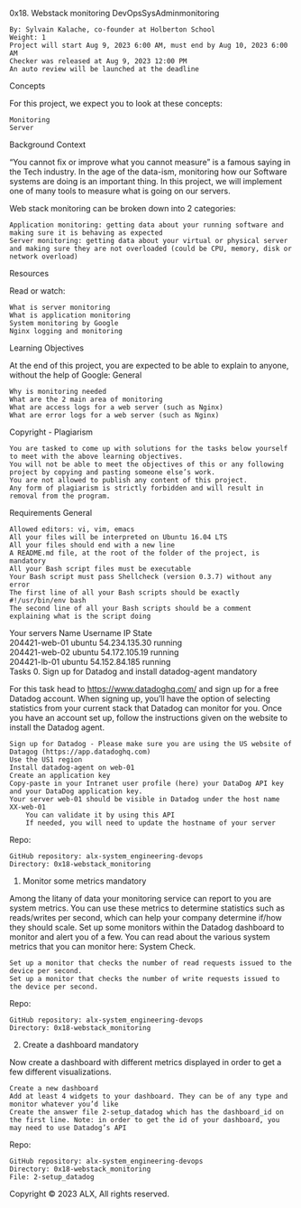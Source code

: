 0x18. Webstack monitoring
DevOpsSysAdminmonitoring

    By: Sylvain Kalache, co-founder at Holberton School
    Weight: 1
    Project will start Aug 9, 2023 6:00 AM, must end by Aug 10, 2023 6:00 AM
    Checker was released at Aug 9, 2023 12:00 PM
    An auto review will be launched at the deadline

Concepts

For this project, we expect you to look at these concepts:

    Monitoring
    Server

Background Context

“You cannot fix or improve what you cannot measure” is a famous saying in the Tech industry. In the age of the data-ism, monitoring how our Software systems are doing is an important thing. In this project, we will implement one of many tools to measure what is going on our servers.

Web stack monitoring can be broken down into 2 categories:

    Application monitoring: getting data about your running software and making sure it is behaving as expected
    Server monitoring: getting data about your virtual or physical server and making sure they are not overloaded (could be CPU, memory, disk or network overload)

Resources

Read or watch:

    What is server monitoring
    What is application monitoring
    System monitoring by Google
    Nginx logging and monitoring

Learning Objectives

At the end of this project, you are expected to be able to explain to anyone, without the help of Google:
General

    Why is monitoring needed
    What are the 2 main area of monitoring
    What are access logs for a web server (such as Nginx)
    What are error logs for a web server (such as Nginx)

Copyright - Plagiarism

    You are tasked to come up with solutions for the tasks below yourself to meet with the above learning objectives.
    You will not be able to meet the objectives of this or any following project by copying and pasting someone else’s work.
    You are not allowed to publish any content of this project.
    Any form of plagiarism is strictly forbidden and will result in removal from the program.

Requirements
General

    Allowed editors: vi, vim, emacs
    All your files will be interpreted on Ubuntu 16.04 LTS
    All your files should end with a new line
    A README.md file, at the root of the folder of the project, is mandatory
    All your Bash script files must be executable
    Your Bash script must pass Shellcheck (version 0.3.7) without any error
    The first line of all your Bash scripts should be exactly #!/usr/bin/env bash
    The second line of all your Bash scripts should be a comment explaining what is the script doing

Your servers
Name 	Username 	IP 	State 	
204421-web-01 	ubuntu 	54.234.135.30 	running 	
204421-web-02 	ubuntu 	54.172.105.19 	running 	
204421-lb-01 	ubuntu 	54.152.84.185 	running 	
Tasks
0. Sign up for Datadog and install datadog-agent
mandatory

For this task head to https://www.datadoghq.com/ and sign up for a free Datadog account. When signing up, you’ll have the option of selecting statistics from your current stack that Datadog can monitor for you. Once you have an account set up, follow the instructions given on the website to install the Datadog agent.

    Sign up for Datadog - Please make sure you are using the US website of Datagog (https://app.datadoghq.com)
    Use the US1 region
    Install datadog-agent on web-01
    Create an application key
    Copy-paste in your Intranet user profile (here) your DataDog API key and your DataDog application key.
    Your server web-01 should be visible in Datadog under the host name XX-web-01
        You can validate it by using this API
        If needed, you will need to update the hostname of your server

Repo:

    GitHub repository: alx-system_engineering-devops
    Directory: 0x18-webstack_monitoring

1. Monitor some metrics
mandatory

Among the litany of data your monitoring service can report to you are system metrics. You can use these metrics to determine statistics such as reads/writes per second, which can help your company determine if/how they should scale. Set up some monitors within the Datadog dashboard to monitor and alert you of a few. You can read about the various system metrics that you can monitor here: System Check.

    Set up a monitor that checks the number of read requests issued to the device per second.
    Set up a monitor that checks the number of write requests issued to the device per second.

Repo:

    GitHub repository: alx-system_engineering-devops
    Directory: 0x18-webstack_monitoring

2. Create a dashboard
mandatory

Now create a dashboard with different metrics displayed in order to get a few different visualizations.

    Create a new dashboard
    Add at least 4 widgets to your dashboard. They can be of any type and monitor whatever you’d like
    Create the answer file 2-setup_datadog which has the dashboard_id on the first line. Note: in order to get the id of your dashboard, you may need to use Datadog’s API

Repo:

    GitHub repository: alx-system_engineering-devops
    Directory: 0x18-webstack_monitoring
    File: 2-setup_datadog

Copyright © 2023 ALX, All rights reserved.

